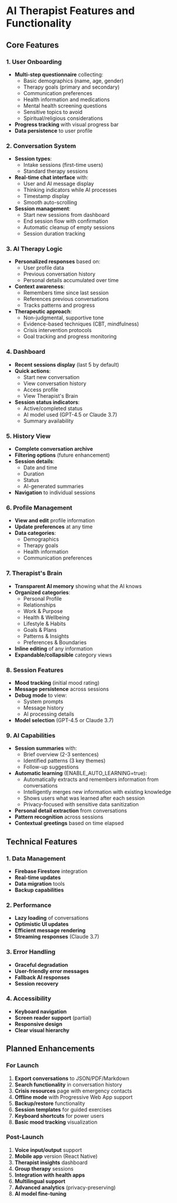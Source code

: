 # AI Therapist Features and Functionality

## Core Features

### 1. User Onboarding
- **Multi-step questionnaire** collecting:
  - Basic demographics (name, age, gender)
  - Therapy goals (primary and secondary)
  - Communication preferences
  - Health information and medications
  - Mental health screening questions
  - Sensitive topics to avoid
  - Spiritual/religious considerations
- **Progress tracking** with visual progress bar
- **Data persistence** to user profile

### 2. Conversation System
- **Session types**:
  - Intake sessions (first-time users)
  - Standard therapy sessions
- **Real-time chat interface** with:
  - User and AI message display
  - Thinking indicators while AI processes
  - Timestamp display
  - Smooth auto-scrolling
- **Session management**:
  - Start new sessions from dashboard
  - End session flow with confirmation
  - Automatic cleanup of empty sessions
  - Session duration tracking

### 3. AI Therapy Logic
- **Personalized responses** based on:
  - User profile data
  - Previous conversation history
  - Personal details accumulated over time
- **Context awareness**:
  - Remembers time since last session
  - References previous conversations
  - Tracks patterns and progress
- **Therapeutic approach**:
  - Non-judgmental, supportive tone
  - Evidence-based techniques (CBT, mindfulness)
  - Crisis intervention protocols
  - Goal tracking and progress monitoring

### 4. Dashboard
- **Recent sessions display** (last 5 by default)
- **Quick actions**:
  - Start new conversation
  - View conversation history
  - Access profile
  - View Therapist's Brain
- **Session status indicators**:
  - Active/completed status
  - AI model used (GPT-4.5 or Claude 3.7)
  - Summary availability

### 5. History View
- **Complete conversation archive**
- **Filtering options** (future enhancement)
- **Session details**:
  - Date and time
  - Duration
  - Status
  - AI-generated summaries
- **Navigation** to individual sessions

### 6. Profile Management
- **View and edit** profile information
- **Update preferences** at any time
- **Data categories**:
  - Demographics
  - Therapy goals
  - Health information
  - Communication preferences

### 7. Therapist's Brain
- **Transparent AI memory** showing what the AI knows
- **Organized categories**:
  - Personal Profile
  - Relationships
  - Work & Purpose
  - Health & Wellbeing
  - Lifestyle & Habits
  - Goals & Plans
  - Patterns & Insights
  - Preferences & Boundaries
- **Inline editing** of any information
- **Expandable/collapsible** category views

### 8. Session Features
- **Mood tracking** (initial mood rating)
- **Message persistence** across sessions
- **Debug mode** to view:
  - System prompts
  - Message history
  - AI processing details
- **Model selection** (GPT-4.5 or Claude 3.7)

### 9. AI Capabilities
- **Session summaries** with:
  - Brief overview (2-3 sentences)
  - Identified patterns (3 key themes)
  - Follow-up suggestions
- **Automatic learning** (ENABLE_AUTO_LEARNING=true):
  - Automatically extracts and remembers information from conversations
  - Intelligently merges new information with existing knowledge
  - Shows users what was learned after each session
  - Privacy-focused with sensitive data sanitization
- **Personal detail extraction** from conversations
- **Pattern recognition** across sessions
- **Contextual greetings** based on time elapsed

## Technical Features

### 1. Data Management
- **Firebase Firestore** integration
- **Real-time updates**
- **Data migration** tools
- **Backup capabilities**

### 2. Performance
- **Lazy loading** of conversations
- **Optimistic UI updates**
- **Efficient message rendering**
- **Streaming responses** (Claude 3.7)

### 3. Error Handling
- **Graceful degradation**
- **User-friendly error messages**
- **Fallback AI responses**
- **Session recovery**

### 4. Accessibility
- **Keyboard navigation**
- **Screen reader support** (partial)
- **Responsive design**
- **Clear visual hierarchy**

## Planned Enhancements

### For Launch
1. **Export conversations** to JSON/PDF/Markdown
2. **Search functionality** in conversation history
3. **Crisis resources** page with emergency contacts
4. **Offline mode** with Progressive Web App support
5. **Backup/restore** functionality
6. **Session templates** for guided exercises
7. **Keyboard shortcuts** for power users
8. **Basic mood tracking** visualization

### Post-Launch
1. **Voice input/output** support
2. **Mobile app** version (React Native)
3. **Therapist insights** dashboard
4. **Group therapy** sessions
5. **Integration with health apps**
6. **Multilingual support**
7. **Advanced analytics** (privacy-preserving)
8. **AI model fine-tuning**